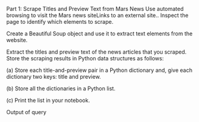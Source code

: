 Part 1: Scrape Titles and Preview Text from Mars News
Use automated browsing to visit the Mars news siteLinks to an external site.. Inspect the page to identify which elements to scrape.

Create a Beautiful Soup object and use it to extract text elements from the website.

Extract the titles and preview text of the news articles that you scraped. Store the scraping results in Python data structures as follows:

(a) Store each title-and-preview pair in a Python dictionary and, give each dictionary two keys: title and preview.

(b) Store all the dictionaries in a Python list.

(c) Print the list in your notebook.

Output of query
